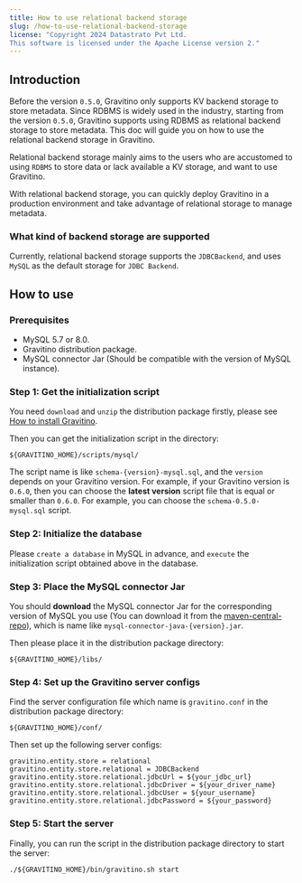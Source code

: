 ```yaml
---
title: How to use relational backend storage
slug: /how-to-use-relational-backend-storage
license: "Copyright 2024 Datastrato Pvt Ltd.
This software is licensed under the Apache License version 2."
---
```


## Introduction

Before the version `0.5.0`, Gravitino only supports KV backend storage to store metadata. Since
RDBMS is widely used in the industry, starting from the version `0.5.0`, Gravitino supports using
RDBMS as relational backend storage to store metadata. This doc will guide you on how to use the
relational backend storage in Gravitino.

Relational backend storage mainly aims to the users who are accustomed to using `RDBMS` to
store data or lack available a KV storage, and want to use Gravitino.

With relational backend storage, you can quickly deploy Gravitino in a production environment and
take advantage of relational storage to manage metadata.

### What kind of backend storage are supported

Currently, relational backend storage supports the `JDBCBackend`, and uses `MySQL` as the
default storage for `JDBC Backend`.

## How to use

### Prerequisites

+ MySQL 5.7 or 8.0.
+ Gravitino distribution package.
+ MySQL connector Jar (Should be compatible with the version of MySQL instance).

### Step 1: Get the initialization script

You need `download` and `unzip` the distribution package firstly, please see [How to install Gravitino](how-to-install.md).

Then you can get the initialization script in the directory:

```text
${GRAVITINO_HOME}/scripts/mysql/
```

The script name is like `schema-{version}-mysql.sql`, and the `version` depends on your Gravitino version.
For example, if your Gravitino version is `0.6.0`, then you can choose the **latest version** script
file that is equal or smaller than `0.6.0`. For example, you can choose the `schema-0.5.0-mysql.sql` script.

### Step 2: Initialize the database

Please `create a database` in MySQL in advance, and `execute` the initialization script obtained above in the database.

### Step 3: Place the MySQL connector Jar

You should **download** the MySQL connector Jar for the corresponding version of MySQL you use
(You can download it from the [maven-central-repo](https://repo1.maven.org/maven2/mysql/mysql-connector-java/)),
which is name like `mysql-connector-java-{version}.jar`.

Then please place it in the distribution package directory:

```text
${GRAVITINO_HOME}/libs/
```

### Step 4: Set up the Gravitino server configs

Find the server configuration file which name is `gravitino.conf` in the distribution package directory:

```text
${GRAVITINO_HOME}/conf/
```

Then set up the following server configs:

```text
gravitino.entity.store = relational
gravitino.entity.store.relational = JDBCBackend
gravitino.entity.store.relational.jdbcUrl = ${your_jdbc_url}
gravitino.entity.store.relational.jdbcDriver = ${your_driver_name}
gravitino.entity.store.relational.jdbcUser = ${your_username}
gravitino.entity.store.relational.jdbcPassword = ${your_password}
```

### Step 5: Start the server

Finally, you can run the script in the distribution package directory to start the server:

```shell
./${GRAVITINO_HOME}/bin/gravitino.sh start
```



